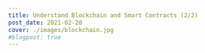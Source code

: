```yaml
---
title: Understand Blockchain and Smart Contracts (2/2)
post_date: 2021-02-20
cover: ./images/blockchain.jpg
#blogpost: true
---
```


